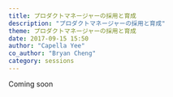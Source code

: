 ```yaml
---
title: プロダクトマネージャーの採用と育成
description: "プロダクトマネージャーの採用と育成"
theme: プロダクトマネージャーの採用と育成
date: 2017-09-15 15:50
author: "Capella Yee"
co_author: "Bryan Cheng"
category: sessions
---
```

Coming soon
